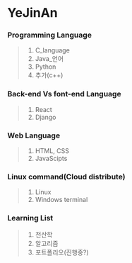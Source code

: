 ![]()

# YeJinAn

### Programming Language

> 1.  C_language
> 2.  Java\_언어
> 3.  Python
> 4.  추가(c++)

### Back-end Vs font-end Language

> 1. React
> 2. Django

### Web Language

> 1. HTML, CSS
> 2. JavaScipts

### Linux command(Cloud distribute)

> 1. Linux
> 2. Windows terminal

### Learning List

> 1. 전산학
> 2. 알고리즘
> 3. 포트폴리오(진행중?)
